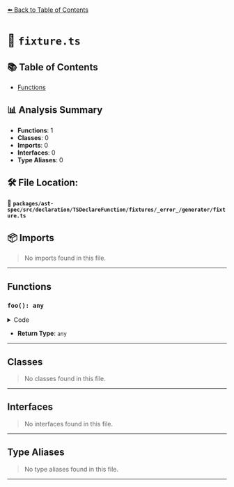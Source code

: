 [⬅️ Back to Table of Contents](../../../../../../../../index.md)

# 📄 `fixture.ts`

## 📚 Table of Contents

- [Functions](#functions)

## 📊 Analysis Summary

- **Functions**: 1
- **Classes**: 0
- **Imports**: 0
- **Interfaces**: 0
- **Type Aliases**: 0

## 🛠️ File Location:
📂 **`packages/ast-spec/src/declaration/TSDeclareFunction/fixtures/_error_/generator/fixture.ts`**

## 📦 Imports

> No imports found in this file.


---

## Functions

### `foo(): any`

<details><summary>Code</summary>

```ts
declare function* foo();
```
</details>

- **Return Type**: `any`

---

## Classes

> No classes found in this file.


---

## Interfaces

> No interfaces found in this file.


---

## Type Aliases

> No type aliases found in this file.


---